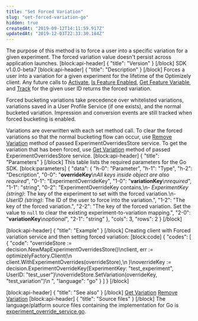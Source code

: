 ```yaml
---
title: "Set Forced Variation"
slug: "set-forced-variation-go"
hidden: true
createdAt: "2019-09-12T14:11:59.917Z"
updatedAt: "2019-12-03T22:33:30.184Z"
---
```

The purpose of this method is to force a user into a specific variation for a given experiment. The forced variation value doesn't persist across application launches.
[block:api-header]
{
  "title": "Version"
}
[/block]
SDK v1.0.0-beta7
[block:api-header]
{
  "title": "Description"
}
[/block]
Forces a user into a variation for a given experiment for the lifetime of the Optimizely client. Any future calls to [Activate](doc:activate), [Is Feature Enabled](doc:is-feature-enabled-go), [Get Feature Variable](doc:get-feature-variable-go), and [Track](doc:track-go) for the given user ID returns the forced variation.

Forced bucketing variations take precedence over whitelisted variations, variations saved in a User Profile Service (if one exists), and the normal bucketed variation. Impression and conversion events are still tracked when forced bucketing is enabled.

Variations are overwritten with each set method call. To clear the forced variations so that the normal bucketing flow can occur, use [Remove Variation](doc:remove-forced-variation-go) method of passed ExperimentOverridesStore service. To get the variation that has been forced, use [Get Variation](doc:get-forced-variation-go) method of passed ExperimentOverridesStore service.
[block:api-header]
{
  "title": "Parameters"
}
[/block]
This table lists the required parameters for the Go SDK.
[block:parameters]
{
  "data": {
    "h-0": "Parameter",
    "h-1": "Type",
    "h-2": "Description",
    "0-0": "**overrideKey**\n*All keys inside object are also required*",
    "0-1": "ExperimentOverrideKey",
    "1-0": "**variationKey**\n*required*",
    "1-1": "string",
    "0-2": "ExperimentOverrideKey contains,\n- *ExperimentKey (string)*: The key of the experiment to set with the forced variation.\n- *UserID (string)*: The ID of the user to force into the variation.",
    "1-2": "The key of the forced variation.",
    "2-2": "The key of the forced variation. Set the value to `null` to clear the existing experiment-to-variation mapping.",
    "2-0": "**variationKey**\n*optional*",
    "2-1": "string"
  },
  "cols": 3,
  "rows": 2
}
[/block]

[block:api-header]
{
  "title": "Example"
}
[/block]
Creating client with Forced variation service and then setting forced variation:
[block:code]
{
  "codes": [
    {
      "code": "overrideStore := decision.NewMapExperimentOverridesStore()\nclient, err := optimizelyFactory.Client(\n       client.WithExperimentOverrides(overrideStore),\n   )\noverrideKey := decision.ExperimentOverrideKey{ExperimentKey: \"test_experiment\", UserID: \"test_user\"}\noverrideStore.SetVariation(overrideKey, \"test_variation\")\n  ",
      "language": "go"
    }
  ]
}
[/block]

[block:api-header]
{
  "title": "See also"
}
[/block]
[Get Variation](doc:get-forced-variation-go) 
[Remove Variation](doc:remove-forced-variation-go) 
[block:api-header]
{
  "title": "Source files"
}
[/block]
The language/platform source files containing the implementation for Go is [experiment_override_service.go](https://github.com/optimizely/go-sdk/blob/v1.0.0-beta7/pkg/decision/experiment_override_service.go).